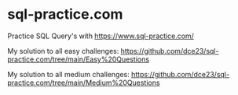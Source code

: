 # sql-practice.com
Practice SQL Query's with https://www.sql-practice.com/

My solution to all easy challenges: https://github.com/dce23/sql-practice.com/tree/main/Easy%20Questions

My solution to all medium challenges: https://github.com/dce23/sql-practice.com/tree/main/Medium%20Questions
